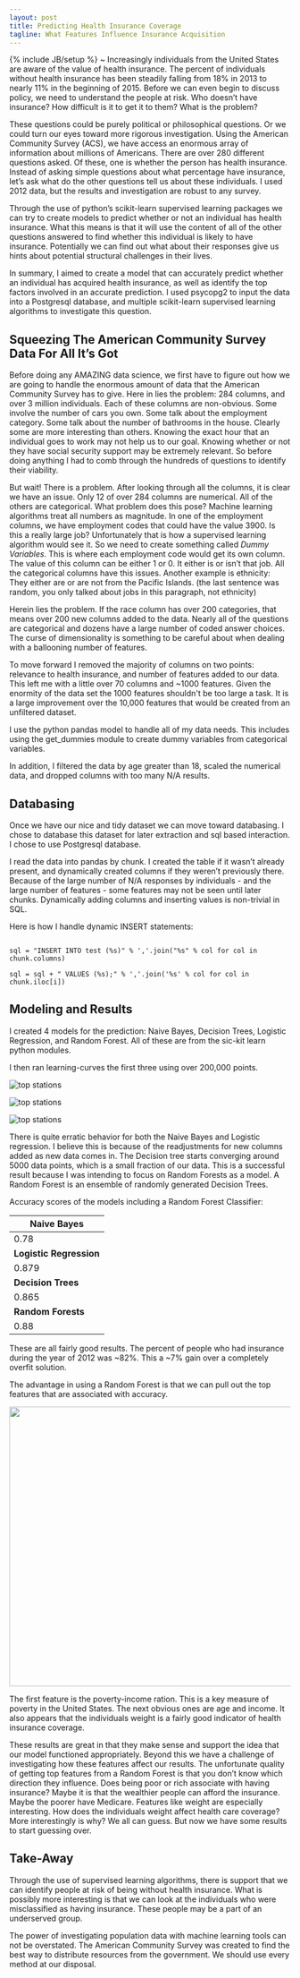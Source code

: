 ```yaml
---
layout: post
title: Predicting Health Insurance Coverage
tagline: What Features Influence Insurance Acquisition
---
```

{% include JB/setup %}
~
Increasingly individuals from the United States are aware of the value of health insurance. The percent of individuals without health insurance has been steadily falling from 18% in 2013 to nearly 11% in the beginning of 2015. Before we can even begin to discuss policy, we need to understand the people at risk. Who doesn’t have insurance? How difficult is it to get it to them? What is the problem?

These questions could be purely political or philosophical questions. Or we could turn our eyes toward more rigorous investigation. Using the American Community Survey (ACS), we have access an enormous array of information about millions of Americans. There are over 280 different questions asked. Of these, one is whether the person has health insurance. Instead of asking simple questions about what percentage have insurance, let’s ask what do the other questions tell us about these individuals. I used 2012 data, but the results and investigation are robust to any survey.

Through the use of python’s scikit-learn supervised learning packages we can try to create models to predict whether or not an individual has health insurance. What this means is that it will use the content of all of the other questions answered to find whether this individual is likely to have insurance. Potentially we can find out what about their responses give us hints about potential structural challenges in their lives. 

In summary, I aimed to create a model that can accurately predict whether an individual has acquired health insurance, as well as identify the top factors involved in an accurate prediction. I used psycopg2 to input the data into a Postgresql database, and multiple scikit-learn supervised learning algorithms to investigate this question. 


Squeezing The American Community Survey Data For All It’s Got
-----

Before doing any AMAZING data science, we first have to figure out how we are going to handle the enormous amount of data that the American Community Survey has to give. Here in lies the problem: 284 columns, and over 3 million individuals. Each of these columns are non-obvious. Some involve the number of cars you own. Some talk about the employment category. Some talk about the number of bathrooms in the house. Clearly some are more interesting than others. Knowing the exact hour that an individual goes to work may not help us to our goal. Knowing whether or not they have social security support may be extremely relevant. So before doing anything I had to comb through the hundreds of questions to identify their viability. 

But wait! There is a problem. After looking through all the columns, it is clear we have an issue. Only 12 of over 284 columns are numerical. All of the others are categorical. What problem does this pose? Machine learning algorithms treat all numbers as magnitude. In one of the employment columns, we have employment codes that could have the value 3900. Is this a really large job? Unfortunately that is how a supervised learning algorithm would see it. So we need to create something called <i>Dummy Variables</i>. This is where each employment code would get its own column. The value of this column can be either 1 or 0. It either is or isn’t that job. All the categorical columns have this issues. Another example is ethnicity: They either are or are not from the Pacific Islands. (the last sentence was random, you only talked about jobs in this paragraph, not ethnicity)

Herein lies the problem. If the race column has over 200 categories, that means over 200 new columns added to the data. Nearly all of the questions are categorical and dozens have a large number of coded answer choices. The curse of dimensionality is something to be careful about when dealing with a ballooning number of features.

To move forward I removed the majority of columns on two points: relevance to health insurance, and number of features added to our data. This left me with a little over 70 columns and ~1000 features. Given the enormity of the data set the 1000 features shouldn't be too large a task. It is a large improvement over the 10,000 features that would be created from an unfiltered dataset. 

I use the python pandas model to handle all of my data needs. This includes using the get_dummies module to create dummy variables from categorical variables.

In addition, I filtered the data by age greater than 18, scaled the numerical data, and dropped columns with too many N/A results.


Databasing
----

Once we have our nice and tidy dataset we can move toward databasing. I chose to database this dataset for later extraction and sql based interaction. I chose to use Postgresql database.

I read the data into pandas by chunk. I created the table if it wasn’t already present, and dynamically created columns if they weren’t previously there. Because of the large number of N/A responses by individuals - and the large number of features - some features may not be seen until later chunks. Dynamically adding columns and inserting values is non-trivial in SQL.

Here is how I handle dynamic INSERT statements:

~~~

sql = "INSERT INTO test (%s)" % ','.join("%s" % col for col in chunk.columns)

sql = sql + " VALUES (%s);" % ','.join('%s' % col for col in chunk.iloc[i])

~~~

Modeling and Results
-----

I created 4 models for the prediction: Naive Bayes, Decision Trees, Logistic Regression, and Random Forest. All of these are from the sic-kit learn python modules. 

I then ran learning-curves the first three using over 200,000 points. 

![top stations](/assets/images/Bournouli_Learning_Curve.png) 

![top stations](/assets/images/LogisticRegression_Learning_Curve.png) 

![top stations](/assets/images/DecisonTree_Learning_Curve.png) 


There is quite erratic behavior for both the Naive Bayes and Logistic regression. I believe this is because of the readjustments for new columns added as new data comes in. The Decision tree starts converging around 5000 data points, which is a small fraction of our data. This is a successful result because I was intending to focus on Random Forests as a model. A Random Forest is an ensemble of randomly generated Decision Trees.

Accuracy scores of the models including a Random Forest Classifier:


|**Naive Bayes**|
|---------------|
|    0.78       |
|**Logistic Regression**|
|0.879|
|**Decision Trees**|
|0.865|
|**Random Forests**|
|0.88|


These are all fairly good results. The percent of people who had insurance during the year of 2012 was ~82%. This a ~7% gain over a completely overfit solution. 

The advantage in using a Random Forest is that we can pull out the top features that are associated with accuracy. 

<img src="/assets/images/top_features.png" height="500" width="600"/> 

The first feature is the poverty-income ration. This is a key measure of poverty in the United States. The next obvious ones are age and income. It also appears that the individuals weight is a fairly good indicator of health insurance coverage. 


These results are great in that they make sense and support the idea that our model functioned appropriately. Beyond this we have a challenge of investigating how these features affect our results. The unfortunate quality of getting top features from a Random Forest is that you don’t know which direction they influence. Does being poor or rich associate with having insurance? Maybe it is that the wealthier people can afford the insurance. Maybe the poorer have Medicare. Features like weight are especially interesting. How does the individuals weight affect health care coverage? More interestingly is why? We all can guess. But now we have some results to start guessing over. 


Take-Away
----

Through the use of supervised learning algorithms, there is support that we can identify people at risk of being without health insurance. What is  possibly more interesting is that we can 
look at the individuals who were misclassified as having insurance. These people may be a part of an underserved group. 

The power of investigating population data with machine learning tools can not be overstated. The American Community Survey was created to find the best way to distribute resources from the government. We should use every method at our disposal.
